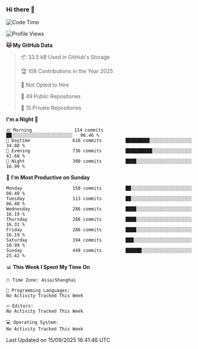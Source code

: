 ### Hi there 👋

<!--
**robinWongM/robinWongM** is a ✨ _special_ ✨ repository because its `README.md` (this file) appears on your GitHub profile.

Here are some ideas to get you started:

- 🔭 I’m currently working on ...
- 🌱 I’m currently learning ...
- 👯 I’m looking to collaborate on ...
- 🤔 I’m looking for help with ...
- 💬 Ask me about ...
- 📫 How to reach me: ...
- 😄 Pronouns: ...
- ⚡ Fun fact: ...
-->

<!--START_SECTION:waka-->
![Code Time](http://img.shields.io/badge/Code%20Time-272%20hrs%2015%20mins-blue)

![Profile Views](http://img.shields.io/badge/Profile%20Views-0-blue)

**🐱 My GitHub Data** 

> 📦 33.5 kB Used in GitHub's Storage 
 > 
> 🏆 108 Contributions in the Year 2025
 > 
> 🚫 Not Opted to Hire
 > 
> 📜 49 Public Repositories 
 > 
> 🔑 15 Private Repositories 
 > 
**I'm a Night 🦉** 

```text
🌞 Morning                114 commits         ██░░░░░░░░░░░░░░░░░░░░░░░   06.46 % 
🌆 Daytime                616 commits         █████████░░░░░░░░░░░░░░░░   34.88 % 
🌃 Evening                736 commits         ██████████░░░░░░░░░░░░░░░   41.68 % 
🌙 Night                  300 commits         ████░░░░░░░░░░░░░░░░░░░░░   16.99 % 
```
📅 **I'm Most Productive on Sunday** 

```text
Monday                   150 commits         ██░░░░░░░░░░░░░░░░░░░░░░░   08.49 % 
Tuesday                  113 commits         ██░░░░░░░░░░░░░░░░░░░░░░░   06.40 % 
Wednesday                286 commits         ████░░░░░░░░░░░░░░░░░░░░░   16.19 % 
Thursday                 288 commits         ████░░░░░░░░░░░░░░░░░░░░░   16.31 % 
Friday                   286 commits         ████░░░░░░░░░░░░░░░░░░░░░   16.19 % 
Saturday                 194 commits         ███░░░░░░░░░░░░░░░░░░░░░░   10.99 % 
Sunday                   449 commits         ██████░░░░░░░░░░░░░░░░░░░   25.42 % 
```


📊 **This Week I Spent My Time On** 

```text
🕑︎ Time Zone: Asia/Shanghai

💬 Programming Languages: 
No Activity Tracked This Week

🔥 Editors: 
No Activity Tracked This Week

💻 Operating System: 
No Activity Tracked This Week
```


 Last Updated on 15/09/2025 16:41:46 UTC
<!--END_SECTION:waka-->

